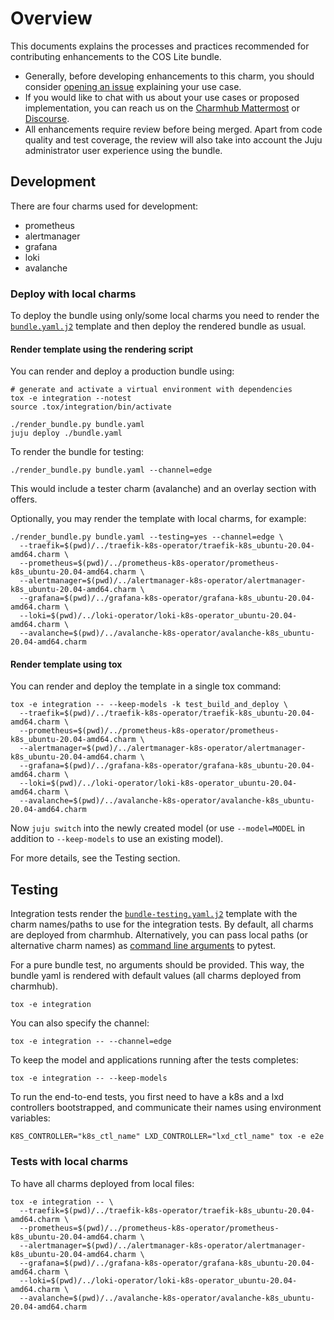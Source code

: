 # Overview

This documents explains the processes and practices recommended for
contributing enhancements to the COS Lite bundle.

- Generally, before developing enhancements to this charm, you should consider
  [opening an issue](https://github.com/canonical/cos-lite-bundle) explaining
  your use case.
- If you would like to chat with us about your use cases or proposed
  implementation, you can reach us on the
  [Charmhub Mattermost](https://chat.charmhub.io/charmhub/channels/charm-dev)
  or [Discourse](https://discourse.charmhub.io/).
- All enhancements require review before being merged.
  Apart from code quality and test coverage, the review will also take into
  account the Juju administrator user experience using the bundle.

## Development

There are four charms used for development:
- prometheus
- alertmanager
- grafana
- loki
- avalanche

### Deploy with local charms

To deploy the bundle using only/some local charms you need to render the
[`bundle.yaml.j2`](bundle.yaml.j2) template and then deploy the rendered bundle
as usual.

#### Render template using the rendering script
You can render and deploy a production bundle using:

```shell
# generate and activate a virtual environment with dependencies
tox -e integration --notest
source .tox/integration/bin/activate

./render_bundle.py bundle.yaml
juju deploy ./bundle.yaml
```

To render the bundle for testing:

```shell
./render_bundle.py bundle.yaml --channel=edge
```

This would include a tester charm (avalanche) and an overlay section with offers.

Optionally, you may render the template with local charms, for example:

```shell
./render_bundle.py bundle.yaml --testing=yes --channel=edge \
  --traefik=$(pwd)/../traefik-k8s-operator/traefik-k8s_ubuntu-20.04-amd64.charm \
  --prometheus=$(pwd)/../prometheus-k8s-operator/prometheus-k8s_ubuntu-20.04-amd64.charm \
  --alertmanager=$(pwd)/../alertmanager-k8s-operator/alertmanager-k8s_ubuntu-20.04-amd64.charm \
  --grafana=$(pwd)/../grafana-k8s-operator/grafana-k8s_ubuntu-20.04-amd64.charm \
  --loki=$(pwd)/../loki-operator/loki-k8s-operator_ubuntu-20.04-amd64.charm \
  --avalanche=$(pwd)/../avalanche-k8s-operator/avalanche-k8s_ubuntu-20.04-amd64.charm
```

#### Render template using tox
You can render and deploy the template in a single tox command:

```shell
tox -e integration -- --keep-models -k test_build_and_deploy \
  --traefik=$(pwd)/../traefik-k8s-operator/traefik-k8s_ubuntu-20.04-amd64.charm \
  --prometheus=$(pwd)/../prometheus-k8s-operator/prometheus-k8s_ubuntu-20.04-amd64.charm \
  --alertmanager=$(pwd)/../alertmanager-k8s-operator/alertmanager-k8s_ubuntu-20.04-amd64.charm \
  --grafana=$(pwd)/../grafana-k8s-operator/grafana-k8s_ubuntu-20.04-amd64.charm \
  --loki=$(pwd)/../loki-operator/loki-k8s-operator_ubuntu-20.04-amd64.charm \
  --avalanche=$(pwd)/../avalanche-k8s-operator/avalanche-k8s_ubuntu-20.04-amd64.charm
```

Now `juju switch` into the newly created model (or use `--model=MODEL` in
addition to `--keep-models` to use an existing model).

For more details, see the Testing section.

## Testing
Integration tests render the
[`bundle-testing.yaml.j2`](tests/integration/bundle-testing.yaml.j2) template
with the charm names/paths to use for the integration tests.
By default, all charms are deployed from charmhub. Alternatively, you can pass
local paths (or alternative charm names) as
[command line arguments](tests/integration/conftest.py) to pytest.

For a pure bundle test, no arguments should be provided. This way, the bundle
yaml is rendered with default values (all charms deployed from charmhub).

```shell
tox -e integration
```

You can also specify the channel:

```shell
tox -e integration -- --channel=edge
```

To keep the model and applications running after the tests completes:

```shell
tox -e integration -- --keep-models
```

To run the end-to-end tests, you first need to have a k8s and a lxd controllers
bootstrapped, and communicate their names using environment variables:
```shell
K8S_CONTROLLER="k8s_ctl_name" LXD_CONTROLLER="lxd_ctl_name" tox -e e2e
```

### Tests with local charms
To have all charms deployed from local files:

```shell
tox -e integration -- \
  --traefik=$(pwd)/../traefik-k8s-operator/traefik-k8s_ubuntu-20.04-amd64.charm \
  --prometheus=$(pwd)/../prometheus-k8s-operator/prometheus-k8s_ubuntu-20.04-amd64.charm \
  --alertmanager=$(pwd)/../alertmanager-k8s-operator/alertmanager-k8s_ubuntu-20.04-amd64.charm \
  --grafana=$(pwd)/../grafana-k8s-operator/grafana-k8s_ubuntu-20.04-amd64.charm \
  --loki=$(pwd)/../loki-operator/loki-k8s-operator_ubuntu-20.04-amd64.charm \
  --avalanche=$(pwd)/../avalanche-k8s-operator/avalanche-k8s_ubuntu-20.04-amd64.charm
```
